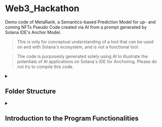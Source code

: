 # Web3_Hackathon
Demo code of MetaRank, a Semantics-based Prediction Model for up- and coming NFTs
Pseudo Code created via AI from a prompt generated by Solana IDE's Anchor Model.

> This is only for conceptual understanding of a tool that can be used on and with Solana's ecosystem, and is not a functional tool. 

>The code is purposesly generated solely using AI to illustrate the potentials of AI applications on Solana's IDE for Anchoring. Please do not try to compile this code.

<details>
  <summary>

## Folder Structure
  </summary>

```
src/
├── accounts/
│   ├── mod.rs               # Imports all account-related code
│   └── state.rs             # Stores the account-related logic (NFT data structure)
├── instructions/
│   ├── mod.rs               # Imports all instruction files
│   ├── analyse_data.rs      # Instruction to analyse NFT data
│   ├── knn_peers.rs         # Instruction to find similar NFTs (KNN)
│   ├── pct_change_in_price.rs  # Instruction to predict price change
│   ├── ranking_accuracy_backtest.rs  # Instruction to backtest ranking accuracy
│   └── semantics_accuracy_backtest.rs # Instruction to backtest semantics accuracy
├── lib.rs                   # Entry point of the program, importing instructions
tests/
├── mod.ts                   # Imports all tests
├── analyse_data.test.ts     # Test case for the analyse_data instruction
├── knn_peers.test.ts        # Test case for the knn_peers instruction
├── pct_change_in_price.test.ts # Test case for the pct_change_in_price instruction
├── ranking_accuracy_backtest.test.ts # Test case for the ranking_accuracy_backtest instruction
└── semantics_accuracy_backtest.test.ts # Test case for the semantics_accuracy_backtest instruction
ts_sdk/
├── mod.ts                   # Main SDK entry point
├── nft_program.ts           # Functions to interact with the NFT program
└── filters.ts               # Functions to get accounts with filters

```

</details>
<details>
  <summary>

## Introduction to the Program Functionalities
</summary>

Here's a structured approach to organizing this Solana program using the Anchor framework, TypeScript SDK, and test cases. 

*Solana Program Structure (Anchor Framework)*

We will break down the program into several components:

- State (Accounts): Store data for NFTs.
- Instructions: Each instruction for manipulating or predicting NFT behavior (like analyse_data, knn_peers, etc.) will be in its own file.
- Tests: TypeScript-based tests for each instruction.
- SDK: A TypeScript SDK to interact with the Anchor program.

Conclusion
With this structure:

Accounts are defined in state.rs.

Instructions are modularized in separate files within the instructions folder.

Tests are organized into TypeScript files in the tests folder.

SDK code provides functions to interact with the Solana program from TypeScript.

</details>
